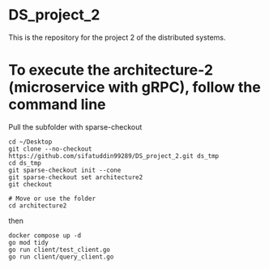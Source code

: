 # DS_project_2
This is the repository for the project 2 of the distributed systems. 
# To execute the architecture-2 (microservice with gRPC), follow the command line
Pull the subfolder with sparse-checkout
```
cd ~/Desktop
git clone --no-checkout https://github.com/sifatuddin99289/DS_project_2.git ds_tmp
cd ds_tmp
git sparse-checkout init --cone
git sparse-checkout set architecture2
git checkout

# Move or use the folder
cd architecture2
```


then
```
docker compose up -d
go mod tidy
go run client/test_client.go
go run client/query_client.go
```
